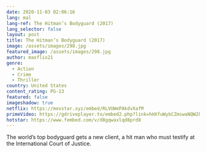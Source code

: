 ```yaml
---
date: 2020-11-03 02:06:16
lang: mal
lang-ref: The Hitman’s Bodyguard (2017)
lang_selector: false
layout: post
title: The Hitman’s Bodyguard (2017)
image: /assets/images/298.jpg
featured_image: /assets/images/298.jpg
author: maxflix21
genre:
  - Action
  - Crime
  - Thriller
country: United States
content_rating: PG-13
featured: false
imageshadow: true
netflix: https://movstar.xyz/embed/RLVUWePAkdvXafM
primeVideo: https://gdriveplayer.to/embed2.php?link=hHXfuWybCZmswaNQW2kqqwmqyl7Y2bkn%252FIX78wDob5fwfFdaFHmPpvXdNmyfYBLyUFqym3H1K9VXv2Mp7QDyszkz6%252FGP7y4R%252F%252FeUjS9qAPiMpBCduBFEYZ0nZkfMmGn3gbWJJdpPx8iilkozK%252F5qANejkciOa0%252B6hVKjSasTlgPuNKNuRVeFyhyiLr1I%252BDmiA%253D
hotstar: https://www.fembed.com/v/d8gqwaxlqd8prd8
---
```

The world’s top bodyguard gets a new client, a hit man who must testify at the International Court of Justice.